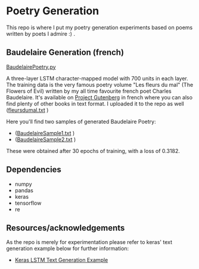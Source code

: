 # Poetry Generation

This repo is where I put my poetry generation experiments based on poems written by poets I admire :) . 


## Baudelaire Generation (french)

[BaudelairePoetry.py](https://github.com/ZohraRezgui/Python-poetry/blob/master/BaudelairePoetry.py)

A three-layer LSTM character-mapped model with 700 units in each layer. The training data is the very famous poetry volume "Les fleurs du mal"
(The Flowers of Evil) written by my all time favourite french poet Charles Baudelaire. It's available on [Project Gutenberg](https://www.gutenberg.org/) in french where you can also find plenty of other books in text format. I uploaded it to the repo as well
([fleursdumal.txt](https://github.com/ZohraRezgui/Python-poetry/blob/master/fleursdumal.txt) ) 

Here you'll find two samples of generated Baudelaire Poetry:
* ([BaudelaireSample1.txt](https://github.com/ZohraRezgui/Python-poetry/blob/master/BaudelaireSample1.txt) ) 
* ([BaudelaireSample2.txt](https://github.com/ZohraRezgui/Python-poetry/blob/master/BaudelaireSample2.txt) ) 

These were obtained after 30 epochs of training, with a loss of 0.3182.


## Dependencies

* numpy 
* pandas 
* keras 
* tensorflow 
* re

## Resources/acknowledgements

As the repo is merely for experimentation please refer to keras' text generation example below for further information:

 * [Keras LSTM Text Generation Example](https://github.com/keras-team/keras/blob/master/examples/lstm_text_generation.py)
